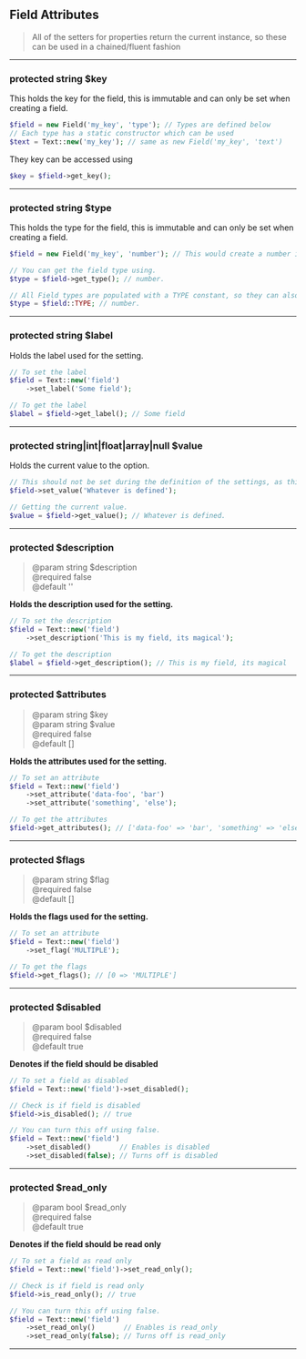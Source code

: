 ## Field Attributes

> All of the setters for properties return the current instance, so these can be used in a chained/fluent fashion

---

### protected string $key
This holds the key for the field, this is immutable and can only be set when creating a field.

```php
$field = new Field('my_key', 'type'); // Types are defined below
// Each type has a static constructor which can be used
$text = Text::new('my_key'); // same as new Field('my_key', 'text')
```
They key can be accessed using 
```php
$key = $field->get_key();
```

---

### protected string $type
This holds the type for the field, this is immutable and can only be set when creating a field.
```php
$field = new Field('my_key', 'number'); // This would create a number input <input type="number">

// You can get the field type using.
$type = $field->get_type(); // number.

// All Field types are populated with a TYPE constant, so they can also be accessed using.
$type = $field::TYPE; // number.
```

---

### protected string $label
Holds the label used for the setting.
```php
// To set the label
$field = Text::new('field')
    ->set_label('Some field');

// To get the label
$label = $field->get_label(); // Some field
```
---

### protected string|int|float|array|null $value
Holds the current value to the option.
```php
// This should not be set during the definition of the settings, as this is populated via the repository when being constructed by container. If you wish to set a default value, please see the sanitization callback below.
$field->set_value('Whatever is defined');

// Getting the current value.
$value = $field->get_value(); // Whatever is defined.
```

---

### protected $description
> @param string $description  
> @required false  
> @default ''

**Holds the description used for the setting.**

```php
// To set the description
$field = Text::new('field')
    ->set_description('This is my field, its magical');

// To get the description
$label = $field->get_description(); // This is my field, its magical
```
---

### protected $attributes
> @param string $key  
> @param string $value  
> @required false  
> @default []

**Holds the attributes used for the setting.**

```php
// To set an attribute
$field = Text::new('field')
    ->set_attribute('data-foo', 'bar')
    ->set_attribute('something', 'else');

// To get the attributes
$field->get_attributes(); // ['data-foo' => 'bar', 'something' => 'else']
```

---

### protected $flags
> @param string $flag  
> @required false  
> @default []

**Holds the flags used for the setting.**

```php
// To set an attribute
$field = Text::new('field')
    ->set_flag('MULTIPLE');

// To get the flags
$field->get_flags(); // [0 => 'MULTIPLE']
```
---

### protected $disabled
> @param bool $disabled  
> @required false  
> @default true

**Denotes if the field should be disabled**

```php
// To set a field as disabled
$field = Text::new('field')->set_disabled();

// Check is if field is disabled
$field->is_disabled(); // true

// You can turn this off using false.
$field = Text::new('field')
    ->set_disabled()       // Enables is disabled
    ->set_disabled(false); // Turns off is disabled
```
---

### protected $read_only
> @param bool $read_only  
> @required false  
> @default true

**Denotes if the field should be read only**

```php
// To set a field as read only
$field = Text::new('field')->set_read_only();

// Check is if field is read only
$field->is_read_only(); // true

// You can turn this off using false.
$field = Text::new('field')
    ->set_read_only()       // Enables is read_only
    ->set_read_only(false); // Turns off is read_only
```
---
